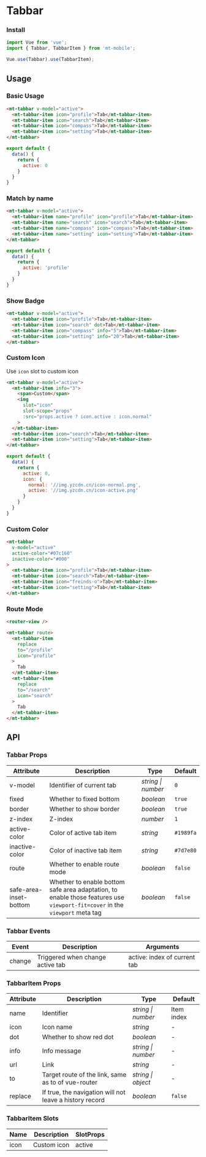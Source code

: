 # Tabbar

### Install

``` javascript
import Vue from 'vue';
import { Tabbar, TabbarItem } from 'mt-mobile';

Vue.use(Tabbar).use(TabbarItem);
```

## Usage

### Basic Usage

```html
<mt-tabbar v-model="active">
  <mt-tabbar-item icon="profile">Tab</mt-tabbar-item>
  <mt-tabbar-item icon="search">Tab</mt-tabbar-item>
  <mt-tabbar-item icon="compass">Tab</mt-tabbar-item>
  <mt-tabbar-item icon="setting">Tab</mt-tabbar-item>
</mt-tabbar>
```

```javascript
export default {
  data() {
    return {
      active: 0
    }
  }
}
```

### Match by name

```html
<mt-tabbar v-model="active">
  <mt-tabbar-item name="profile" icon="profile">Tab</mt-tabbar-item>
  <mt-tabbar-item name="search" icon="search">Tab</mt-tabbar-item>
  <mt-tabbar-item name="compass" icon="compass">Tab</mt-tabbar-item>
  <mt-tabbar-item name="setting" icon="setting">Tab</mt-tabbar-item>
</mt-tabbar>
```

```javascript
export default {
  data() {
    return {
      active: 'profile'
    }
  }
}
```

### Show Badge

```html
<mt-tabbar v-model="active">
  <mt-tabbar-item icon="profile">Tab</mt-tabbar-item>
  <mt-tabbar-item icon="search" dot>Tab</mt-tabbar-item>
  <mt-tabbar-item icon="compass" info="5">Tab</mt-tabbar-item>
  <mt-tabbar-item icon="setting" info="20">Tab</mt-tabbar-item>
</mt-tabbar>
```

### Custom Icon

Use `icon` slot to custom icon

```html
<mt-tabbar v-model="active">
  <mt-tabbar-item info="3">
    <span>Custom</span>
    <img
      slot="icon"
      slot-scope="props"
      :src="props.active ? icon.active : icon.normal"
    >
  </mt-tabbar-item>
  <mt-tabbar-item icon="search">Tab</mt-tabbar-item>
  <mt-tabbar-item icon="setting">Tab</mt-tabbar-item>
</mt-tabbar>
```

```javascript
export default {
  data() {
    return {
      active: 0,
      icon: {
        normal: '//img.yzcdn.cn/icon-normal.png',
        active: '//img.yzcdn.cn/icon-active.png'
      }
    }
  }
}
```

### Custom Color

```html
<mt-tabbar
  v-model="active"
  active-color="#07c160"
  inactive-color="#000"
>
  <mt-tabbar-item icon="profile">Tab</mt-tabbar-item>
  <mt-tabbar-item icon="search">Tab</mt-tabbar-item>
  <mt-tabbar-item icon="freinds-o">Tab</mt-tabbar-item>
  <mt-tabbar-item icon="setting">Tab</mt-tabbar-item>
</mt-tabbar>
```

### Route Mode

```html
<router-view />

<mt-tabbar route>
  <mt-tabbar-item
    replace
    to="/profile"
    icon="profile"
  >
    Tab
  </mt-tabbar-item>
  <mt-tabbar-item
    replace
    to="/search"
    icon="search"
  >
    Tab
  </mt-tabbar-item>
</mt-tabbar>
```

## API

### Tabbar Props

| Attribute | Description | Type | Default |
|------|------|------|------|
| v-model | Identifier of current tab | *string \| number* | `0` |
| fixed | Whether to fixed bottom | *boolean* | `true` |
| border | Whether to show border | *boolean* | `true` |
| z-index | Z-index | *number* | `1` |
| active-color | Color of active tab item | *string* | `#1989fa` |
| inactive-color | Color of inactive tab item | *string* | `#7d7e80` |
| route | Whether to enable route mode | *boolean* | `false` |
| safe-area-inset-bottom | Whether to enable bottom safe area adaptation, to enable those features use `viewport-fit=cover` in the `viewport` meta tag | *boolean* | `false` |

### Tabbar Events

| Event | Description | Arguments |
|------|------|------|
| change | Triggered when change active tab | active: index of current tab |

### TabbarItem Props

| Attribute | Description | Type | Default |
|------|------|------|------|
| name | Identifier | *string \| number* | Item index |
| icon | Icon name | *string* | - |
| dot | Whether to show red dot | *boolean* | - |
| info | Info message | *string \| number* | - |
| url | Link | *string* | - |
| to | Target route of the link, same as to of vue-router | *string \| object* | - |
| replace | If true, the navigation will not leave a history record | *boolean* | `false` |

### TabbarItem Slots

| Name | Description | SlotProps |
|------|------|------|
| icon | Custom icon | active |
